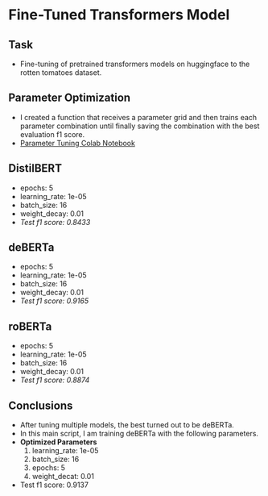 # Fine-Tuned Transformers Model

## Task
* Fine-tuning of pretrained transformers models on huggingface 
to the rotten tomatoes dataset. 

## Parameter Optimization
* I created a function that receives a parameter grid and then trains 
each parameter combination until finally saving the combination with 
the best evaluation f1 score.
* [Parameter Tuning Colab Notebook](https://colab.research.google.com/drive/1vtNBEbhre3c0S_qnfLrE6SJ96LSM6jkd?usp=sharing)

## DistilBERT
* epochs: 5
* learning_rate: 1e-05
* batch_size: 16
* weight_decay: 0.01
* *Test f1 score: 0.8433*

## deBERTa
* epochs: 5
* learning_rate: 1e-05
* batch_size: 16
* weight_decay: 0.01
* *Test f1 score: 0.9165*

## roBERTa
* epochs: 5
* learning_rate: 1e-05
* batch_size: 16
* weight_decay: 0.01
* *Test f1 score: 0.8874*

## Conclusions
* After tuning multiple models, the best turned out to be deBERTa. 
* In this main script, I am training deBERTa with the following parameters.
* **Optimized Parameters**
  1. learning_rate: 1e-05
  2. batch_size: 16 
  3. epochs: 5
  4. weight_decat: 0.01
* Test f1 score: 0.9137

